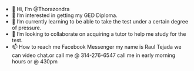 - 👋 Hi, I’m @Thorazondra
- 👀 I’m interested in getting my GED Diploma.
- 🌱 I’m currently learning to be able to take the test under a certain degree of pressure.
- 💞️ I’m looking to collaborate on acquiring a tutor to help me study for the test.
- 📫 How to reach me Facebook Messenger my name is Raul Tejada we can video chat.or call me @ 
314-276-6547 call me in early morning hours or @ 430pm

<!---
Thorazondra/Thorazondra is a ✨ special ✨ repository because its `README.md` (this file) appears on your GitHub profile.
You can click the Preview link to take a look at your changes.
--->
